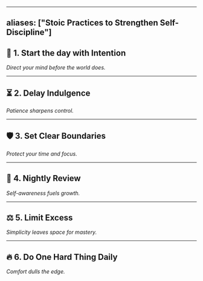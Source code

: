 
---
aliases: ["Stoic Practices to Strengthen Self-Discipline"]
---


## 🧭 1. Start the day with Intention  
*Direct your mind before the world does.*  

---

## ⏳ 2. Delay Indulgence  
*Patience sharpens control.*  

---

## 🛡️ 3. Set Clear Boundaries  
*Protect your time and focus.*  

---

## 🌙 4. Nightly Review  
*Self-awareness fuels growth.*  

---

## ⚖️ 5. Limit Excess  
*Simplicity leaves space for mastery.*  

---

## 🔥 6. Do One Hard Thing Daily  
*Comfort dulls the edge.*  